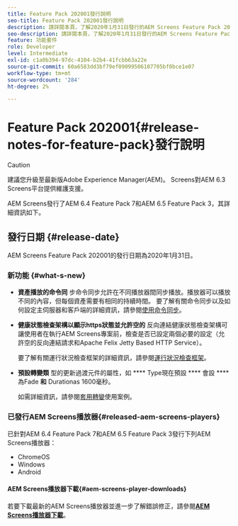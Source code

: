 ```yaml
---
title: Feature Pack 202001發行說明
seo-title: Feature Pack 202001發行說明
description: 請詳閱本頁，了解2020年1月31日發行的AEM Screens Feature Pack 202001的相關資訊。
seo-description: 請詳閱本頁，了解2020年1月31日發行的AEM Screens Feature Pack 202001的相關資訊。
feature: 功能套件
role: Developer
level: Intermediate
exl-id: c1a0b394-97dc-4104-b2b4-41fcbb63a22e
source-git-commit: 60a6583dd3bf79ef09099506107705bf0bce1e07
workflow-type: tm+mt
source-wordcount: '284'
ht-degree: 2%

---
```


# Feature Pack 202001{#release-notes-for-feature-pack}發行說明

>[!CAUTION]
>
>建議您升級至最新版Adobe Experience Manager(AEM)。 Screens對AEM 6.3 Screens平台提供維護支援。

AEM Screens發行了AEM 6.4 Feature Pack 7和AEM 6.5 Feature Pack 3，其詳細資訊如下。

## 發行日期 {#release-date}

AEM Screens Feature Pack 202001的發行日期為2020年1月31日。

### 新功能 {#what-s-new}

* **資產播放的命令同**
步命令同步允許在不同播放器間同步播放。播放器可以播放不同的內容，但每個資產需要有相同的持續時間。
要了解有關命令同步以及如何設定主伺服器和客戶端的詳細資訊，請參閱[使用命令同步](using-command-sync.md)。

* **健康狀態檢查架構以顯示https狀態並允許空的**
反向連結健康狀態檢查架構可讓使用者在執行AEM Screens專案前，檢查是否已設定兩個必要的設定（允許空的反向連結請求和Apache Felix Jetty Based HTTP Service）。

   要了解有關運行狀況檢查框架的詳細資訊，請參閱[運行狀況檢查框架](/help/user-guide/configuring-screens-introduction.md#health-check-framework)。

* **預設轉變類**
型的更新過渡元件的屬性，如 
**** Type現在預設 **** 會設 **** 為Fade **和** Durationas 1600毫秒。

   如需詳細資訊，請參閱[套用轉變](/help/user-guide/applying-transitions.md)使用案例。


### 已發行AEM Screens播放器{#released-aem-screens-players}

已針對AEM 6.4 Feature Pack 7和AEM 6.5 Feature Pack 3發行下列AEM Screens播放器：

* ChromeOS
* Windows
* Android

#### AEM Screens播放器下載{#aem-screens-player-downloads}

若要下載最新的AEM Screens播放器並進一步了解錯誤修正，請參閱&#x200B;[**AEM Screens播放器下載**](https://download.macromedia.com/screens/)。
